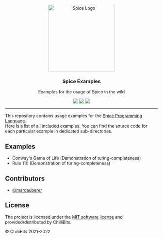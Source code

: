 <p align="center">
  <img alt="Spice Logo" src="https://github.com/spicelang/spice/raw/main/docs/docs/static/avatar.png" height="220" />
  <h3 align="center">Spice Examples</h3>
  <p align="center">Examples for the usage of Spice in the wild</p>
  <p align="center">
    <a target="_blank" href="./.github/workflows/ci.yml"><img src="https://github.com/spicelang/spice-examples/actions/workflows/ci.yml/badge.svg"></a>
    <a target="_blank" href="https://makeapullrequest.com"><img src="https://img.shields.io/badge/PRs-welcome-brightgreen.svg"></a>
    <a target="_blank" href="./LICENSE.md"><img src="https://img.shields.io/github/license/spicelang/spice-examples"></a>
  </p>
</p>

---

This repository contains usage examples for the [Spice Programming Language](https://github.com/spicelang/spice). <br>
Here is a list of all included examples. You can find the source code for each particular example in dedicated sub-directories.

## Examples
-	Conway's Game of Life (Demonstration of turing-completeness)
-	Rule 110 (Demonstration of turing-completeness)

## Contributors
-	[@marcauberer](https://github.com/marcauberer)

## License
The project is licensed under the [MIT software license](https://github.com/spicelang/spice-examples/blob/main/LICENSE) and provided/distributed by ChilliBits.

© ChilliBits 2021-2022